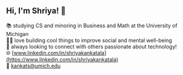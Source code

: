 ## Hi, I'm Shriya! 👋

<!--
**shriyakankatala/shriyakankatala** is a ✨ _special_ ✨ repository because its `README.md` (this file) appears on your GitHub profile.

Here are some ideas to get you started:

- 🔭 I’m currently working on ...
- 🌱 I’m currently learning ...
- 👯 I’m looking to collaborate on ...
- 🤔 I’m looking for help with ...
- 💬 Ask me about ...
- 📫 How to reach me: ...
- 😄 Pronouns: ...
- ⚡ Fun fact: ...
-->

📚 studying CS and minoring in Business and Math at the University of Michigan  
👩‍💻 love building cool things to improve social and mental well-being  
🤝 always looking to connect with others passionate about technology!  
🌐 [www.linkedin.com/in/shriyakankatala](https://www.linkedin.com/in/shriyakankatala)  
💌 kankats@umich.edu 
